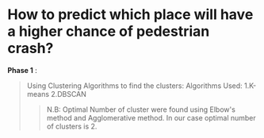 # How to predict which place will have a higher chance of pedestrian crash?

**Phase 1** :
 
> Using Clustering Algorithms to find the clusters:
> Algorithms Used:
>  1.K-means
>  2.DBSCAN
>>N.B: Optimal Number of cluster were found using Elbow's method and Agglomerative method. In our case optimal number of clusters
>> is 2. 
